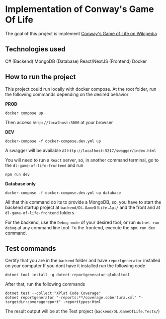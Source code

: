 # Implementation of Conway's Game Of Life
The goal of this project is implement [Conway's Game of Life on Wikipedia](https://en.wikipedia.org/wiki/Conway%27s_Game_of_Life)

## Technologies used
C# (Backend)
MongoDB (Database)
React/NextJS (Frontend)
Docker

## How to run the project
This project could run locally with docker compose. At the root folder, run the following commands depending on the desired behavior

**PROD**
```
docker compose up
```
Then access `http://localhost:3000` at your browser

**DEV**
```
docker-compose -f docker-compose.dev.yml up
```

A swagger will be available at `http://localhost:5217/swagger/index.html`

You will need to run a `React` server, so, in another command terminal, go to the `dl-game-of-life-frontend` and run
```
npm run dev
```

**Database only**
```
docker-compose -f docker-compose.dev.yml up database
```

All that this command do its to provide a MongoDB, so, you have to start the backend startup project at `backend/DL.GameOfLife.Api/` and the front and at `dl-game-of-life-frontend` folders

For the backend, use the `Debug mode` of your desired tool, or run `dotnet run debug` at any command line tool. To the frontend, execute the  `npm run dev` command.


## Test commands
Certify that you are in the  `backend` folder and have `reportgenerator` installed on your computer
If you dont have it installed run the following code
```
dotnet tool install -g dotnet-reportgenerator-globaltool
```

After that, run the following commands
```
dotnet test --collect:"XPlat Code Coverage"
dotnet reportgenerator "-reports:**/coverage.cobertura.xml" "-targetdir:coveragereport" -reporttypes:Html
```

The result output will be at the Test project (`backend/DL.GameOfLife.Tests/`)